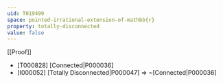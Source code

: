 ```yaml
---
uid: T019499
space: pointed-irrational-extension-of-mathbb{r}
property: totally-disconnected
value: false
---
```

[[Proof]]

* [T000828] [Connected|P000036]
* [I000052] [Totally Disconnected|P000047] => ~[Connected|P000036]

